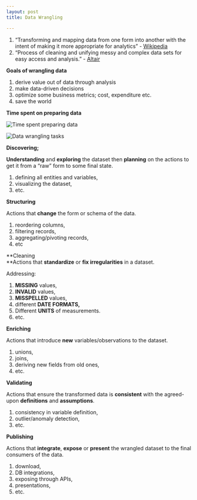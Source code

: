 ```yaml
---
layout: post
title: Data Wrangling

---
```

1. “Transforming and mapping data from one form into another with the intent of making it more appropriate for analytics” - [Wikipedia](https://en.wikipedia.org/wiki/Data_wrangling)
2. “Process of cleaning and unifying messy and complex data sets for easy access and analysis.” - [Altair](https://www.altair.com/what-is-data-wrangling/)

**Goals of wrangling data**

1. derive value out of data through analysis
2. make data-driven decisions
3. optimize some business metrics; cost, expenditure etc.
4. save the world

**Time spent on preparing data**

![](https://thumbor.forbes.com/thumbor/960x0/https%3A%2F%2Fblogs-images.forbes.com%2Fgilpress%2Ffiles%2F2016%2F03%2FLeast-Enjoyable4-1200x511.jpg "Time spent preparing data")

![](https://s26597.pcdn.co/wp-content/uploads/2019/01/TRI-Data-Wrangling-1.png "Data wrangling tasks")

**Discovering;**

**Understanding** and **exploring** the dataset then **planning** on the actions to get it from a “raw” form to some final state.

1. defining all entities and variables,
2. visualizing the dataset,
3. etc.

**Structuring**

Actions that **change** the form or schema of the data.

1. reordering columns,
2. filtering records,
3. aggregating/pivoting records,
4. etc

\**Cleaning  
\**Actions that **standardize** or **fix irregularities** in a dataset.

Addressing:

1. **MISSING** values,
2. **INVALID** values,
3. **MISSPELLED** values,
4. different **DATE FORMATS,**
5. Different **UNITS** of measurements.
6. etc.

**Enriching**

Actions that introduce **new** variables/observations to the dataset.

1. unions,
2. joins,
3. deriving new fields from old ones,
4. etc.

**Validating**

Actions that ensure the transformed data is **consistent** with the agreed-upon **definitions** and **assumptions**.

1. consistency in variable definition,
2. outlier/anomaly detection,
3. etc.

**Publishing**

Actions that **integrate**, **expose** or **present** the wrangled dataset to the final consumers of the data.

1. download,
2. DB integrations,
3. exposing through APIs,
4. presentations,
5. etc.